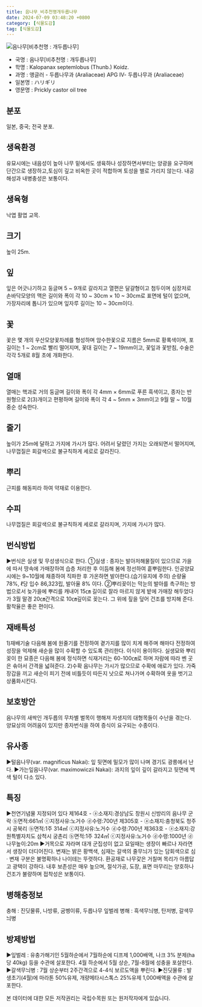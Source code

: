 ```yaml
---
title: 음나무_비추천명개두릅나무
date: 2024-07-09 03:48:20 +0800
category: [식물도감]
tag: [식물도감]
---
```




![음나무[비추천명 : 개두릅나무]](/fileUpload/plants/basic/Araliaceae/Kalopanax/7255/1_th2.JPG)
- 국명 : 음나무[비추천명 : 개두릅나무]
- 학명 : Kalopanax septemlobus (Thunb.) Koidz.
- 과명 : 앵글러 - 두릅나무과 (Araliaceae) APG Ⅳ- 두릅나무과 (Araliaceae)
- 일본명 : ハリギリ
- 영문명 : Prickly castor oil tree


## 분포
일본, 중국; 전국 분포.
## 생육환경
유묘시에는 내음성이 높아 나무 밑에서도 생육하나 성장하면서부터는 양광을 요구하며 단간으로 생장하고,토심이 깊고 비옥한 곳이 적합하며 토성을 별로 가리지 않는다. 내공해성과 내병충성은 보통이다.
## 생육형
낙엽 활엽 교목.
## 크기
높이 25m.
## 잎
잎은 어긋나기하고 둥글며 5 ~ 9개로 갈라지고 열편은 달걀형이고 첨두이며 심장저로 손바닥모양의 맥은 길이와 폭이 각 10 ~ 30cm × 10 ~ 30cm로 표면에 털이 없으며, 가장자리에 톱니가 있으며 잎자루 길이는 10 ~ 30cm이다.
## 꽃
꽃은 몇 개의 우산모양꽃차례를 형성하며 암수한꽃으로 지름은 5mm로 황록색이며, 포 길이는 1 ~ 2cm로 빨리 떨어지며, 꽃대 길이는 7 ~ 19mm이고, 꽃잎과 꽃받침, 수술은 각각 5개로 8월 초에 개화한다.
## 열매
열매는 핵과로 거의 둥글며 길이와 폭이 각 4mm × 6mm로 푸른 흑색이고, 종자는 반원형으로 2(3)개이고 편평하며 길이와 폭이 각 4 ~ 5mm × 3mm이고 9월 말 ~ 10월 중순 성숙한다.
## 줄기
높이가 25m에 달하고 가지에 가시가 많다. 어려서 달렸던 가지는 오래되면서 떨어지며, 나무껍질은 회갈색으로 불규칙하게 세로로 갈라진다.
## 뿌리
근피를 해동피라 하여 약재로 이용한다.
## 수피
나무껍질은 회갈색으로 불규칙하게 세로로 갈라지며, 가지에 가시가 많다.
## 번식방법
▶번식은 실생 및 무성생식으로 한다. ①실생 : 종자는 발아저해물질이 있으므로 가을에 따서 땅속에 가매장하여 습층 처리한 후 이듬해 봄에 정선하여 흩뿌림한다. 인공양묘시에는 9~10월에 채종하여 직파한 후 가온하면 발아한다.(습기유지에 주의) 순량율 78%, ℓ당 입수 86,323립, 발아율 8% 이다.②뿌리꽂이는 막눈의 발아를 촉구하는 방법으로서 늦가을에 뿌리를 캐내어 15㎝ 길이로 잘라 마르지 않게 밭에 가매장 해두었다가 3월 말경 20㎝간격으로 10㎝깊이로 꽂는다. 그 위에 짚을 덮어 건조를 방지해 준다. 활착율은 좋은 편이다.
## 재배특성
1)재배기술 다음해 봄에 원줄기를 전정하여 곁가지를 많이 치게 해주며 해마다 전정하여 성장을 억제해 새순을 많이 수확할 수 있도록 관리한다. 이식이 용이하다.실생묘와 뿌리꽂이 한 묘종은 다음해 봄에 정식하면 식재거리는 60-100㎝로 하며 자람에 따라 벤 곳은 솎아서 간격을 넓혀준다.2)수확음나무는 가시가 많으므로 수확에 애로가 있다. 가죽장갑을 끼고 새순이 피기 전에 비틀듯이 따든지 낫으로 쳐나가며 수확하여 옷을 벗기고 상품화시킨다.
## 보호방안
음나무의 새싹인 개두릅의 무차별 벌목이 행해져 자생지의 대형목들이 수난을 겪는다. 양묘상의 어려움이 있지만 종자번식을 하여 증식이 요구되는 수종이다.
## 유사종
▶털음나무(var. magnificus Nakai): 잎 뒷면에 밀모가 많이 나며 경기도 광릉에서 난다.▶가는잎음나무(var. maximowiczii Nakai): 과지의 잎이 깊이 갈라지고 뒷면에 백색 털이 다소 있다.
## 특징
▶천연기념물 지정되어 있다제164호 - ⓐ소재지:경상남도 창원시 신방리의 음나무 군락 ⓑ면적:661㎡ ⓒ지정사유:노거수 ⓓ수령:700년제305호 - ⓐ소재지:충청북도 청주시 공북리 ⓑ면적:1주 314㎡ ⓒ지정사유:노거수 ⓓ수령:700년 제363호 - ⓐ소재지:강원특별자치도 삼척시 궁촌리 ⓑ면적:1주 324㎡ ⓒ지정사유:노거수 ⓓ수령:1000년 ⓓ나무높이:20m▶거목으로 자라며 대개 군집성이 없고 묘일때는 생장이 빠르나 자라면서 생장이 더디어진다. 변재는 밝은 황백색, 심재는 갈색의 줄무늬가 있는 담회색으로 심· 변재 구분은 불명확하나 나이테는 뚜렷하다. 환공재로 나무갗은 거칠며 목리가 아름답고 광택이 강하다. 내후 보존성은 매우 높으며, 절삭가공, 도장, 표면 마무리는 양호하나 건조가 불량하며 접착성은 보통이다.
## 병해충정보
충해 : 진딧물류, 나방류, 굼벵이류, 두릅나무 잎벌레병해 : 흑색무늬병, 탄저병, 갈색무늬병
## 방제방법
▶잎벌레 : 유충가해기인 5월하순에서 7월하순에 디프제 1,000배액, 나크 3% 분제(ha당 40kg) 등을 수관에 살포한다. 4월 하순에서 5월 상순, 7월-8월에 성충을 포살한다.▶갈색무늬병 : 7월 상순부터 2주간격으로 4-4식 보르도액을 뿌린다.▶진딧물류 : 발생초기(4월)에 마라톤 50%유제, 개량메타시스톡스 25%유제 1,000배액을 수관에 살포한다.






본 데이터에 대한 모든 저작권리는 국립수목원 또는 원저작자에게 있습니다.
